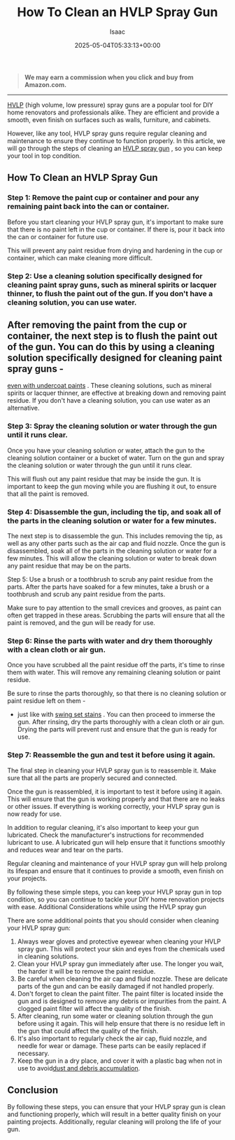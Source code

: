﻿---
author: Isaac
layout: post
title: How To Clean an HVLP Spray Gun
date: '2025-05-04T05:33:13+00:00'
categories:
- Product Reviews
- Sprayers
tags: []
slug: /how-to-clean-an-hvlp-spray-gun/
lastmod: 2025-05-07T12:21:27+03:00
---
> **We may earn a commission when you click and buy from Amazon.com.**
>

---
[HVLP](https://pestpolicy.com/what-are-hvlp-sprayers-used-for/)
(high volume, low pressure) spray guns are a popular tool for DIY home renovators and professionals alike. They are efficient and provide a smooth, even finish on surfaces such as walls, furniture, and cabinets.

However, like any tool, HVLP spray guns require regular cleaning and maintenance to ensure they continue to function properly. In this article, we will go through the steps of cleaning an
[HVLP spray gun](https://pestpolicy.com/best-hvlp-paint-sprayer-for-latex-paint/)
, so you can keep your tool in top condition.
## How To Clean an HVLP Spray Gun
### **Step 1: Remove the paint cup or container and pour any remaining paint back into the can or container.**
Before you start cleaning your HVLP spray gun, it's important to make sure that there is no paint left in the cup or container. If there is, pour it back into the can or container for future use.

This will prevent any paint residue from drying and hardening in the cup or container, which can make cleaning more difficult.
### **Step 2: Use a cleaning solution specifically designed for cleaning paint spray guns, such as mineral spirits or lacquer thinner, to flush the paint out of the gun. If you don't have a cleaning solution, you can use water.**
After removing the paint from the cup or container, the next step is to flush the paint out of the gun. You can do this by using a cleaning solution specifically designed for cleaning paint spray guns -
-
[even with undercoat paints](https://pestpolicy.com/best-undercoat-paint/)
.
These cleaning solutions, such as mineral spirits or lacquer thinner, are effective at breaking down and removing paint residue. If you don't have a cleaning solution, you can use water as an alternative.
### **Step 3: Spray the cleaning solution or water through the gun until it runs clear.**
Once you have your cleaning solution or water, attach the gun to the cleaning solution container or a bucket of water. Turn on the gun and spray the cleaning solution or water through the gun until it runs clear.

This will flush out any paint residue that may be inside the gun. It is important to keep the gun moving while you are flushing it out, to ensure that all the paint is removed.
### **Step 4: Disassemble the gun, including the tip, and soak all of the parts in the cleaning solution or water for a few minutes.**
The next step is to disassemble the gun. This includes removing the tip, as well as any other parts such as the air cap and fluid nozzle. Once the gun is disassembled, soak all of the parts in the cleaning solution or water for a few minutes. This will allow the cleaning solution or water to break down any paint residue that may be on the parts.

Step 5: Use a brush or a toothbrush to scrub any paint residue from the parts. After the parts have soaked for a few minutes, take a brush or a toothbrush and scrub any paint residue from the parts.

Make sure to pay attention to the small crevices and grooves, as paint can often get trapped in these areas. Scrubbing the parts will ensure that all the paint is removed, and the gun will be ready for use.
### **Step 6: Rinse the parts with water and dry them thoroughly with a clean cloth or air gun.**
Once you have scrubbed all the paint residue off the parts, it's time to rinse them with water. This will remove any remaining cleaning solution or paint residue.

Be sure to rinse the parts thoroughly, so that there is no cleaning solution or paint residue left on them -
- just like with
[swing set stains](https://pestpolicy.com/best-stain-for-swing-set/)
. You can then proceed to immerse the gun.
After rinsing, dry the parts thoroughly with a clean cloth or air gun. Drying the parts will prevent rust and ensure that the gun is ready for use.
### **Step 7: Reassemble the gun and test it before using it again.**
The final step in cleaning your HVLP spray gun is to reassemble it. Make sure that all the parts are properly secured and connected.

Once the gun is reassembled, it is important to test it before using it again. This will ensure that the gun is working properly and that there are no leaks or other issues. If everything is working correctly, your HVLP spray gun is now ready for use.

In addition to regular cleaning, it's also important to keep your gun lubricated. Check the manufacturer's instructions for recommended lubricant to use. A lubricated gun will help ensure that it functions smoothly and reduces wear and tear on the parts.

Regular cleaning and maintenance of your HVLP spray gun will help prolong its lifespan and ensure that it continues to provide a smooth, even finish on your projects.

By following these simple steps, you can keep your HVLP spray gun in top condition, so you can continue to tackle your DIY home renovation projects with ease. Additional Considerations while using the HVLP spray gun

There are some additional points that you should consider when cleaning your HVLP spray gun:
1. Always wear gloves and protective eyewear when cleaning your HVLP spray gun. This will protect your skin and eyes from the chemicals used in cleaning solutions.
2. Clean your HVLP spray gun immediately after use. The longer you wait, the harder it will be to remove the paint residue.
3. Be careful when cleaning the air cap and fluid nozzle. These are delicate parts of the gun and can be easily damaged if not handled properly.
4. Don't forget to clean the paint filter. The paint filter is located inside the gun and is designed to remove any debris or impurities from the paint. A clogged paint filter will affect the quality of the finish.
5. After cleaning, run some water or cleaning solution through the gun before using it again. This will help ensure that there is no residue left in the gun that could affect the quality of the finish.
6. It's also important to regularly check the air cap, fluid nozzle, and needle for wear or damage. These parts can be easily replaced if necessary.
7. Keep the gun in a dry place, and cover it with a plastic bag when not in use to avoid[dust and debris accumulation](https://pestpolicy.com/best-hvlp-spray-gun-for-woodworking/).
## Conclusion
By following these steps, you can ensure that your HVLP spray gun is clean and functioning properly, which will result in a better quality finish on your painting projects. Additionally, regular cleaning will prolong the life of your gun.
